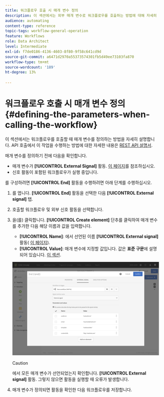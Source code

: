 ```yaml
---
title: 워크플로우 호출 시 매개 변수 정의
description: 이 섹션에서는 외부 매개 변수로 워크플로우를 호출하는 방법에 대해 자세히 설명합니다.
audience: automating
content-type: reference
topic-tags: workflow-general-operation
feature: Workflows
role: Data Architect
level: Intermediate
exl-id: f7de0186-4136-4603-8f80-9f58c641cd9d
source-git-commit: a6471d2970a55373574301fb5d49ee73103fa870
workflow-type: tm+mt
source-wordcount: '189'
ht-degree: 13%

---
```


# 워크플로우 호출 시 매개 변수 정의 {#defining-the-parameters-when-calling-the-workflow}

이 섹션에서는 워크플로우를 호출할 때 매개 변수를 정의하는 방법을 자세히 설명합니다. API 호출에서 이 작업을 수행하는 방법에 대한 자세한 내용은 [REST API 설명서](../../api/using/triggering-a-signal-activity.md).

매개 변수를 정의하기 전에 다음을 확인합니다.

* 매개 변수가 **[!UICONTROL External Signal]** 활동. [이 페이지](../../automating/using/declaring-parameters-external-signal.md)를 참조하십시오.
* 신호 활동이 포함된 워크플로우가 실행 중입니다.

를 구성하려면 **[!UICONTROL End]** 활동을 수행하려면 아래 단계를 수행하십시오.

1. 를 엽니다. **[!UICONTROL End]** 활동을 선택한 다음 **[!UICONTROL External signal]** 탭.
1. 호출할 워크플로우 및 외부 신호 활동을 선택합니다.
1. 을(를) 클릭합니다. **[!UICONTROL Create element]** 단추를 클릭하여 매개 변수를 추가한 다음 해당 이름과 값을 입력합니다.

   * **[!UICONTROL Name]**: 에서 선언된 이름 **[!UICONTROL External signal]** 활동( [이 페이지](../../automating/using/declaring-parameters-external-signal.md)).
   * **[!UICONTROL Value]**: 매개 변수에 지정할 값입니다. 값은 **표준 구문**&#x200B;에 설명되어 있습니다. [이 섹션](../../automating/using/advanced-expression-editing.md#standard-syntax).

   ![](assets/extsignal_definingparameters_2.png)

   >[!CAUTION]
   >
   >에서 모든 매개 변수가 선언되었는지 확인합니다. **[!UICONTROL External signal]** 활동. 그렇지 않으면 활동을 실행할 때 오류가 발생합니다.

1. 매개 변수가 정의되면 활동을 확인한 다음 워크플로우를 저장합니다.
